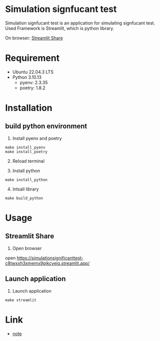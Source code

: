 # Simulation signfucant test
Simulation signfucant test is an application for simulating signfucant test. Used Framework is Streamlit, which is python library.

On browser: [Streamlit Share](https://simulationsignificanttest-c8twxxh3xmemx9pjkcyeiq.streamlit.app/)

# Requirement
- Ubuntu 22.04.3 LTS
- Python 3.10.13
    - pyenv: 2.3.35
    - poetry: 1.8.2

# Installation
## build python environment
1. Install pyenv and poetry
```shell
make install_pyenv
make install_poetry
```

2. Reload terminal

3. Install python
```shell
make install_python
```

4. Intsall library
```shell
make build_python
```

# Usage
## Streamlit Share
1. Open browser

open https://simulationsignificanttest-c8twxxh3xmemx9pjkcyeiq.streamlit.app/

## Launch application
1. Launch application
```shell
make streamlit
```
# Link
- [note](https://note.com/like_biostat/n/na063259c4d0e)